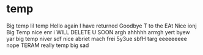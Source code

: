 # temp
Big temp
lil temp
Hello again I have returned
Goodbye
T to the EAt
Nice
ionj
Big Temp
nice enr
i WILL DELETE U SOON
argh
ahhhhh
arrrgh
yert
byew
yar
big temp
niver
sdf 
nice
abriet mach frei
5y3ue
sbfH
targ
eeeeeeeee
nope
TERAM
really temp
big sad
